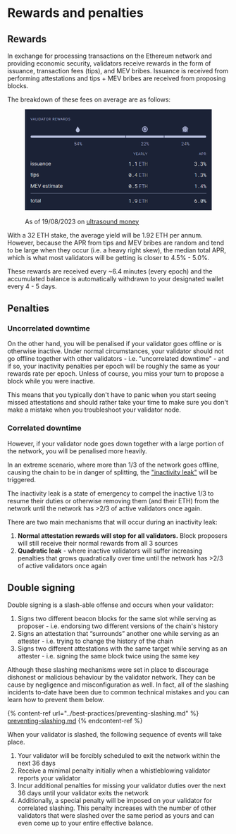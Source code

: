 # Rewards and penalties

## Rewards

In exchange for processing transactions on the Ethereum network and providing economic security, validators receive rewards in the form of issuance, transaction fees (tips), and MEV bribes. Issuance is received from performing attestations and tips + MEV bribes are received from proposing blocks.&#x20;

The breakdown of these fees on average are as follows:

<figure><img src="../.gitbook/assets/image (37).png" alt=""><figcaption><p>As of 19/08/2023 on <a href="https://ultrasound.money/">ultrasound money</a></p></figcaption></figure>

With a 32 ETH stake, the average yield will be 1.92 ETH per annum. However, because the APR from tips and MEV bribes are random and tend to be large when they occur (i.e. a heavy right skew), the median total APR, which is what most validators will be getting is closer to 4.5% - 5.0%.&#x20;

These rewards are received every \~6.4 minutes (every epoch) and the accumulated balance is automatically withdrawn to your designated wallet every 4 - 5 days.

## Penalties

### Uncorrelated downtime

On the other hand, you will be penalised if your validator goes offline or is otherwise inactive. Under normal circumstances, your validator should not go offline together with other validators - i.e. "uncorrelated downtime" - and if so, your inactivity penalties per epoch will be roughly the same as your rewards rate per epoch. Unless of course, you miss your turn to propose a block while you were inactive.

This means that you typically don't have to panic when you start seeing missed attestations and should rather take your time to make sure you don't make a mistake when you troubleshoot your validator node.

### Correlated downtime

However, if your validator node goes down together with a large portion of the network, you will be penalised more heavily.&#x20;

In an extreme scenario, where more than 1/3 of the network goes offline, causing the chain to be in danger of splitting, the ["inactivity leak"](https://eth2book.info/capella/part2/incentives/inactivity/) will be triggered.

The inactivity leak is a state of emergency to compel the inactive 1/3 to resume their duties or otherwise removing them (and their ETH) from the network until the network has >2/3 of active validators once again.&#x20;

There are two main mechanisms that will occur during an inactivity leak:

1. **Normal attestation rewards will stop for all validators.** Block proposers will still receive their normal rewards from all 3 sources
2. **Quadratic leak** - where inactive validators will suffer increasing penalties that grows quadratically over time until the network has >2/3 of active validators once again

## Double signing

Double signing is a slash-able offense and occurs when your validator:

1. Signs two different beacon blocks for the same slot while serving as proposer - i.e. endorsing two different versions of the chain's history
2. Signs an attestation that “surrounds” another one while serving as an attester - i.e. trying to change the history of the chain&#x20;
3. Signs two different attestations with the same target while serving as an attester - i.e. signing the same block twice using the same key

Although these slashing mechanisms were set in place to discourage dishonest or malicious behaviour by the validator network. They can be cause by negligence and misconfiguration as well. In fact, all of the slashing incidents to-date have been due to common technical mistakes and you can learn how to prevent them below.

{% content-ref url="../best-practices/preventing-slashing.md" %}
[preventing-slashing.md](../best-practices/preventing-slashing.md)
{% endcontent-ref %}

When your validator is slashed, the following sequence of events will take place.

1. Your validator will be forcibly scheduled to exit the network within the next 36 days
2. Receive a minimal penalty initially when a whistleblowing validator reports your validator
3. Incur additional penalties for missing your validator duties over the next 36 days until your validator exits the network&#x20;
4. Additionally, a special penalty will be imposed on your validator for correlated slashing. This penalty increases with the number of other validators that were slashed over the same period as yours and can even come up to your entire effective balance.
